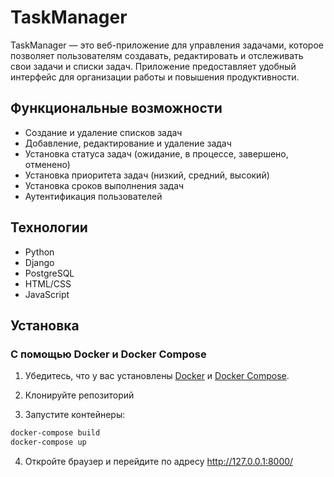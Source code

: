 # TaskManager

TaskManager — это веб-приложение для управления задачами, которое позволяет пользователям создавать, редактировать и отслеживать свои задачи и списки задач. Приложение предоставляет удобный интерфейс для организации работы и повышения продуктивности.

## Функциональные возможности

- Создание и удаление списков задач
- Добавление, редактирование и удаление задач
- Установка статуса задач (ожидание, в процессе, завершено, отменено)
- Установка приоритета задач (низкий, средний, высокий)
- Установка сроков выполнения задач
- Аутентификация пользователей

## Технологии

- Python
- Django
- PostgreSQL
- HTML/CSS
- JavaScript

## Установка

### С помощью Docker и Docker Compose

1. Убедитесь, что у вас установлены [Docker](https://www.docker.com/get-started) и [Docker Compose](https://docs.docker.com/compose/install/).

2. Клонируйте репозиторий
3. Запустите контейнеры:

  ```bash
  docker-compose build
  docker-compose up
  ```
4. Откройте браузер и перейдите по адресу http://127.0.0.1:8000/
